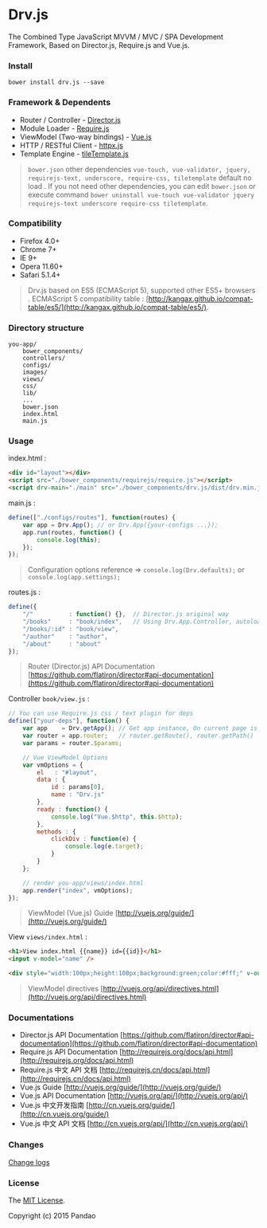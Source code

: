 # Drv.js

The Combined Type JavaScript MVVM / MVC / SPA Development Framework, Based on Director.js, Require.js and Vue.js.

### Install

```shell
bower install drv.js --save
```

### Framework & Dependents

- Router / Controller - [Director.js](https://github.com/flatiron/director)
- Module Loader - [Require.js](https://github.com/jrburke/requirejs)
- ViewModel (Two-way bindings) - [Vue.js](https://github.com/yyx990803/vue)
- HTTP / RESTful Client - [httpx.js](https://github.com/pandao/httpx.js)
- Template Engine - [tileTemplate.js](https://github.com/pandao/tileTemplate)

> `bower.json` other dependencies `vue-touch, vue-validator, jquery, requirejs-text, underscore, require-css, tiletemplate` default no load .
> If you not need other dependencies, you can edit `bower.json` or execute command `bower uninstall vue-touch vue-validator jquery requirejs-text underscore require-css tiletemplate`.

### Compatibility

- Firefox 4.0+
- Chrome 7+
- IE 9+
- Opera 11.60+
- Safari 5.1.4+

> Drv.js based on ES5 (ECMAScript 5), supported other ES5+ browsers .
> ECMAScript 5 compatibility table : [http://kangax.github.io/compat-table/es5/](http://kangax.github.io/compat-table/es5/).

### Directory structure

    you-app/
        bower_components/
        controllers/
        configs/
        images/
        views/
        css/
		lib/
        ...
        bower.json
        index.html
        main.js

### Usage

index.html :

```html
<div id="layout"></div>
<script src="./bower_components/requirejs/require.js"></script>
<script drv-main="./main" src="./bower_components/drv.js/dist/drv.min.js"></script>
```

main.js :

```javascript
define(["./configs/routes"], function(routes) {
    var app = Drv.App(); // or Drv.App({your-configs ...});
    app.run(routes, function() {
        console.log(this);
    });
});
```

> Configuration options reference => `console.log(Drv.defaults);` or `console.log(app.settings);`

routes.js :

```javascript
define({
    "/"          : function() {},  // Director.js original way
    "/books"     : "book/index",   // Using Drv.App.Controller, autoload you-app/controllers/book/index.js
    "/books/:id" : "book/view",
    "/author"    : "author",
    "/about"     : "about"
});
```

> Router (Director.js) API Documentation [https://github.com/flatiron/director#api-documentation](https://github.com/flatiron/director#api-documentation)

Controller `book/view.js` :

```javascript
// You can use Require.js css / text plugin for deps
define(["your-deps"], function() {
    var app    = Drv.getApp(); // Get app instance, On current page is singleton.
    var router = app.router;   // router.getRoute(), router.getPath()
    var params = router.$params;

    // Vue ViewModel Options
    var vmOptions = {
        el   : "#layout",
        data : {
            id : params[0],
            name : "Drv.js"
        },
        ready : function() {
            console.log("Vue.$http", this.$http);
        },
        methods : {
            clickDiv : function(e) {
                console.log(e.target);
            }
        }
    };

    // render you-app/views/index.html
    app.render("index", vmOptions);
});
```

> ViewModel (Vue.js) Guide [http://vuejs.org/guide/](http://vuejs.org/guide/)

View `views/index.html` :

```html
<h1>View index.html {{name}} id={{id}}</h1>
<input v-model="name" />

<div style="width:100px;height:100px;background:green;color:#fff;" v-on="click:clickDiv">Drv.js</div>
```

> ViewModel directives [http://vuejs.org/api/directives.html](http://vuejs.org/api/directives.html)

### Documentations

- Director.js API Documentation [https://github.com/flatiron/director#api-documentation](https://github.com/flatiron/director#api-documentation)
- Require.js API Documentation [http://requirejs.org/docs/api.html](http://requirejs.org/docs/api.html)
- Require.js 中文 API 文档 [http://requirejs.cn/docs/api.html](http://requirejs.cn/docs/api.html)
- Vue.js Guide [http://vuejs.org/guide/](http://vuejs.org/guide/)
- Vue.js API Documentation [http://vuejs.org/api/](http://vuejs.org/api/)
- Vue.js 中文开发指南 [http://cn.vuejs.org/guide/](http://cn.vuejs.org/guide/)
- Vue.js 中文 API 文档 [http://cn.vuejs.org/api/](http://cn.vuejs.org/api/)

### Changes

[Change logs](https://github.com/pandao/drv.js/blob/master/CHANGE.md)

### License

The [MIT License](https://github.com/pandao/drv.js/blob/master/LICENSE).

Copyright (c) 2015 Pandao

